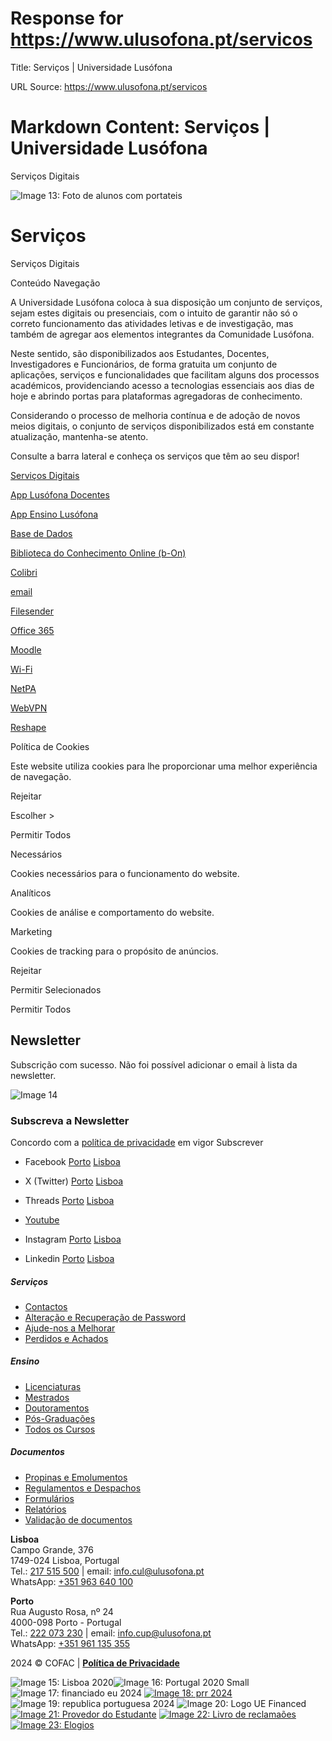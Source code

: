 # Response for https://www.ulusofona.pt/servicos

Title: Serviços | Universidade Lusófona

URL Source: https://www.ulusofona.pt/servicos

Markdown Content:
Serviços | Universidade Lusófona
===============

 

Serviços Digitais

 ![Image 13: Foto de alunos com portateis](https://www.ulusofona.pt/images/foto-de-alunos-com-portateis_600.jpg)

Serviços
========

Serviços Digitais

Conteúdo Navegação

A Universidade Lusófona coloca à sua disposição um conjunto de serviços, sejam estes digitais ou presenciais, com o intuito de garantir não só o correto funcionamento das atividades letivas e de investigação, mas também de agregar aos elementos integrantes da Comunidade Lusófona.

Neste sentido, são disponibilizados aos Estudantes, Docentes, Investigadores e Funcionários, de forma gratuita um conjunto de aplicações, serviços e funcionalidades que facilitam alguns dos processos académicos, providenciando acesso a tecnologias essenciais aos dias de hoje e abrindo portas para plataformas agregadoras de conhecimento.

Considerando o processo de melhoria contínua e de adoção de novos meios digitais, o conjunto de serviços disponibilizados está em constante atualização, mantenha-se atento.

Consulte a barra lateral e conheça os serviços que têm ao seu dispor!

[Serviços Digitais](https://www.ulusofona.pt/servicos)

[App Lusófona Docentes](https://www.ulusofona.pt/servicos/lusofona-mobile-docentes)

[App Ensino Lusófona](https://www.ulusofona.pt/servicos/app-ensino-lusofona)

[Base de Dados](https://www.ulusofona.pt/servicos/base-de-dados)

[Biblioteca do Conhecimento Online (b-On)](https://www.ulusofona.pt/servicos/biblioteca-b-on)

[Colibri](https://www.ulusofona.pt/servicos/colibri)

[email](https://www.ulusofona.pt/email)

[Filesender](https://www.ulusofona.pt/servicos/filesender)

[Office 365](https://www.ulusofona.pt/servicos/office-365)

[Moodle](https://www.ulusofona.pt/servicos/moodle)

[Wi-Fi](https://www.ulusofona.pt/servicos/wifi)

[NetPA](https://www.ulusofona.pt/servicos/netpa)

[WebVPN](https://www.ulusofona.pt/servicos/webvpn)

[Reshape](https://www.ulusofona.pt/servicos/reshape)

Política de Cookies

Este website utiliza cookies para lhe proporcionar uma melhor experiência de navegação.

Rejeitar

Escolher \>

Permitir Todos

Necessários

Cookies necessários para o funcionamento do website.

Analíticos

Cookies de análise e comportamento do website.

Marketing

Cookies de tracking para o propósito de anúncios.

Rejeitar

Permitir Selecionados

Permitir Todos

Newsletter
----------

Subscrição com sucesso. Não foi possível adicionar o email à lista da newsletter.

![Image 14](https://www.ulusofona.pt/assets/images/logo.svg)

### Subscreva a Newsletter

  Concordo com a [política de privacidade](https://www.ensinolusofona.pt/pt/politica-de-privacidade/) em vigor Subscrever

*   Facebook [Porto](https://www.facebook.com/ulporto) [Lisboa](https://www.facebook.com/u.lusofona)
    
*   X (Twitter) [Porto](https://twitter.com/ulusofonaporto) [Lisboa](https://twitter.com/ulusofona)
    
*   Threads [Porto](https://www.threads.net/@ulporto) [Lisboa](https://www.threads.net/@ulusofona)
    
*   [Youtube](https://www.youtube.com/@UniversidadeLusofonaVideos)
*   Instagram [Porto](https://www.instagram.com/ulporto/) [Lisboa](https://www.instagram.com/ulusofona/)
    
*   Linkedin [Porto](https://www.linkedin.com/school/universidade-lusofona-do-porto) [Lisboa](https://www.linkedin.com/school/universidade-lusofona-de-humanidades-e-tecnologias/)
    

##### Serviços

*   [Contactos](https://www.ulusofona.pt/contactos)
*   [Alteração e Recuperação de Password](https://secure.ensinolusofona.pt/alteracao_password/f?p=133:2)
*   [Ajude-nos a Melhorar](https://ulusofona.typeform.com/to/cipp2UFI)
*   [Perdidos e Achados](https://www.ulusofona.pt/perdidos-e-achados)

##### Ensino

*   [Licenciaturas](https://www.ulusofona.pt/licenciaturas)
*   [Mestrados](https://www.ulusofona.pt/mestrados)
*   [Doutoramentos](https://www.ulusofona.pt/doutoramentos)
*   [Pós-Graduações](https://www.ulusofona.pt/pos-graduacoes)
*   [Todos os Cursos](https://www.ulusofona.pt/cursos)

##### Documentos

*   [Propinas e Emolumentos](https://www.ulusofona.pt/documentos?cat=5)
*   [Regulamentos e Despachos](https://www.ulusofona.pt/documentos?cat=1)
*   [Formulários](https://www.ulusofona.pt/documentos?cat=13)
*   [Relatórios](https://www.ulusofona.pt/documentos?cat=4)
*   [Validação de documentos](https://www.ulusofona.pt/validador-de-documentos)

**Lisboa**  
Campo Grande, 376  
1749-024 Lisboa, Portugal  
Tel.: [217 515 500](tel:217515500 "Custo da chamada para rede fixa nacional") | email: [info.cul@ulusofona.pt](mailto:info.cul@ulusofona.pt)  
WhatsApp: [+351 963 640 100](https://api.whatsapp.com/send?phone=351963640100)

**Porto**  
Rua Augusto Rosa, nº 24  
4000-098 Porto - Portugal  
Tel.: [222 073 230](tel:222073230 "Custo da chamada para rede fixa nacional") | email: [info.cup@ulusofona.pt](mailto:info.cup@ulusofona.pt)  
WhatsApp: [+351 961 135 355](https://api.whatsapp.com/send?phone=351961135355)

2024 © COFAC | [**Política de Privacidade**](https://www.ensinolusofona.pt/pt/politica-de-privacidade)

 ![Image 15: Lisboa 2020](https://www.ulusofona.pt/media/lisboa-2020.jpg)![Image 16: Portugal 2020 Small](https://www.ulusofona.pt/media/portugal-2020-small.jpg) ![Image 17: financiado eu 2024](https://www.ulusofona.pt/media/financiado-eu-2024.png) [![Image 18: prr 2024](https://www.ulusofona.pt/media/prr-2024.png)](https://recuperarportugal.gov.pt/) ![Image 19: republica portuguesa 2024](https://www.ulusofona.pt/media/republica-portuguesa-2024.png) ![Image 20: Logo UE Financed](https://www.ulusofona.pt/media/logo-ue-financed.jpg) [![Image 21: Provedor do Estudante](https://www.ulusofona.pt/media/provedor-do-estudante.png)](https://ulusofona.typeform.com/to/MTP9d7?typeform-source=www.ulusofona.pt) [![Image 22: Livro de reclamaões](https://www.ulusofona.pt/media/livro-de-reclamaoes.png)](https://www.livroreclamacoes.pt/inicio) [![Image 23: Elogios](https://www.ulusofona.pt/media/elogios.png)](https://elogiar.livrodeelogios.com/elogiar/universidade-lusofona)

